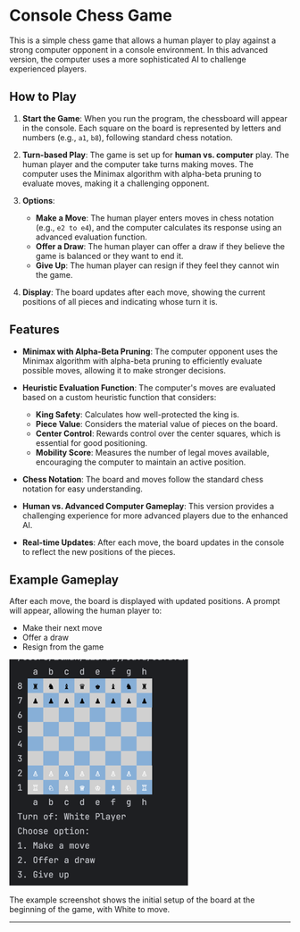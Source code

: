 # Console Chess Game

This is a simple chess game that allows a human player to play against a strong computer opponent in a console environment. In this advanced version, the computer uses a more sophisticated AI to challenge experienced players.

## How to Play

1. **Start the Game**: When you run the program, the chessboard will appear in the console. Each square on the board is represented by letters and numbers (e.g., `a1`, `b8`), following standard chess notation.

2. **Turn-based Play**: The game is set up for **human vs. computer** play. The human player and the computer take turns making moves. The computer uses the Minimax algorithm with alpha-beta pruning to evaluate moves, making it a challenging opponent.

3. **Options**:
    - **Make a Move**: The human player enters moves in chess notation (e.g., `e2 to e4`), and the computer calculates its response using an advanced evaluation function.
    - **Offer a Draw**: The human player can offer a draw if they believe the game is balanced or they want to end it.
    - **Give Up**: The human player can resign if they feel they cannot win the game.

4. **Display**: The board updates after each move, showing the current positions of all pieces and indicating whose turn it is.

## Features

- **Minimax with Alpha-Beta Pruning**: The computer opponent uses the Minimax algorithm with alpha-beta pruning to efficiently evaluate possible moves, allowing it to make stronger decisions.
- **Heuristic Evaluation Function**: The computer's moves are evaluated based on a custom heuristic function that considers:
    - **King Safety**: Calculates how well-protected the king is.
    - **Piece Value**: Considers the material value of pieces on the board.
    - **Center Control**: Rewards control over the center squares, which is essential for good positioning.
    - **Mobility Score**: Measures the number of legal moves available, encouraging the computer to maintain an active position.

- **Chess Notation**: The board and moves follow the standard chess notation for easy understanding.
- **Human vs. Advanced Computer Gameplay**: This version provides a challenging experience for more advanced players due to the enhanced AI.
- **Real-time Updates**: After each move, the board updates in the console to reflect the new positions of the pieces.

## Example Gameplay

After each move, the board is displayed with updated positions. A prompt will appear, allowing the human player to:
- Make their next move
- Offer a draw
- Resign from the game

![img.png](img.png)

The example screenshot shows the initial setup of the board at the beginning of the game, with White to move.

---

